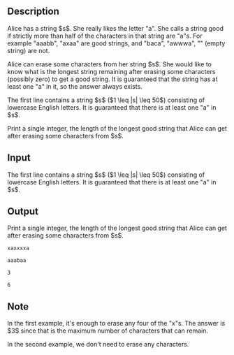 ## Description

<div><p>Alice has a string $s$. She really likes the letter "<span class="tex-font-style-tt">a</span>". She calls a string good if strictly more than half of the characters in that string are "<span class="tex-font-style-tt">a</span>"s. For example "<span class="tex-font-style-tt">aaabb</span>", "<span class="tex-font-style-tt">axaa</span>" are good strings, and "<span class="tex-font-style-tt">baca</span>", "<span class="tex-font-style-tt">awwwa</span>", "" (empty string) are not.</p><p>Alice can erase some characters from her string $s$. She would like to know what is the longest string remaining after erasing some characters (possibly zero) to get a good string. It is guaranteed that the string has at least one "<span class="tex-font-style-tt">a</span>" in it, so the answer always exists.</p></div><div class="input-specification"><p>The first line contains a string $s$ ($1 \leq |s| \leq 50$) consisting of lowercase English letters. It is guaranteed that there is at least one "<span class="tex-font-style-tt">a</span>" in $s$.</p></div><div class="output-specification"><p>Print a single integer, the length of the longest good string that Alice can get after erasing some characters from $s$.</p></div>

## Input

<p>The first line contains a string $s$ ($1 \leq |s| \leq 50$) consisting of lowercase English letters. It is guaranteed that there is at least one "<span class="tex-font-style-tt">a</span>" in $s$.</p>

## Output

<p>Print a single integer, the length of the longest good string that Alice can get after erasing some characters from $s$.</p>





```input1
xaxxxxa
```




```input2
aaabaa
```




```output1
3
```




```output2
6
```



## Note

<p>In the first example, it's enough to erase any four of the "<span class="tex-font-style-tt">x</span>"s. The answer is $3$ since that is the maximum number of characters that can remain.</p><p>In the second example, we don't need to erase any characters.</p>
